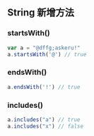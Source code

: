 ## String 新增方法
### startsWith()
```js
var a = "@dffg;askeru!"
a.startsWith('@') // true
```
### endsWith()
```js
a.endsWith('!') // true
```
### includes()
```js
a.includes("a") // true
a.includes("x") // false
```
